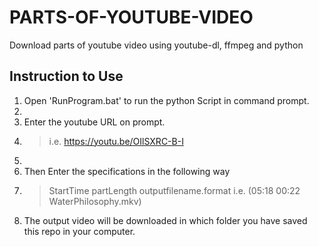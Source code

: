 # PARTS-OF-YOUTUBE-VIDEO
Download parts of youtube video using youtube-dl, ffmpeg and python

## Instruction to Use
1. Open 'RunProgram.bat' to run the python Script in command prompt.
2. 
3. Enter the youtube URL on prompt.
4. > i.e. https://youtu.be/OIlSXRC-B-I
5. 
6. Then Enter the specifications in the following way 
7. >StartTime partLength outputfilename.format i.e. (05:18 00:22 WaterPhilosophy.mkv)
8. The output video will be downloaded in which folder you have saved this repo in your computer.
